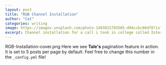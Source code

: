```yaml
---
layout: post
title: "RGB Channel Installation"
author: "Cat"
categories: writing
image: https://images.unsplash.com/photo-1493815793585-d94ccbc86df8?ixlib=rb-0.3.5&ixid=eyJhcHBfaWQiOjEyMDd9&s=2417dd2c6b8faf89b92e5dc6bedede78&auto=format&fit=crop&w=2166&q=80
excerpt: Channel installation for a call i took in college called Interface. 
---
```




<a name="{{post.url}}"></a>

RGB-Installation-cover.png
Here we see **Tale's** pagination feature in action. It is set to 5 posts per page by default. Feel free to change this number in the `_config.yml` file!
